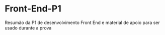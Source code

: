# Front-End-P1

Resumão da P1 de desenvolvimento Front End e material de apoio para ser usado durante a prova
